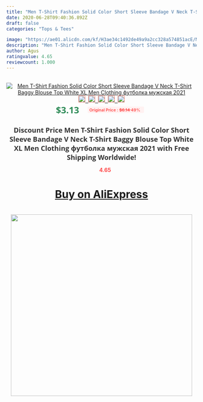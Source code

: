 ```yaml
---
title: "Men T-Shirt Fashion Solid Color Short Sleeve Bandage V Neck T-Shirt Baggy Blouse Top White XL Men Clothing футболка мужская 2021"
date: 2020-06-28T09:40:36.892Z
draft: false
categories: "Tops & Tees"

image: "https://ae01.alicdn.com/kf/H3ae34c1492de49a9a2cc328a574851acE/Men-T-Shirt-Fashion-Solid-Color-Short-Sleeve-Bandage-V-Neck-T-Shirt-Baggy-Blouse-Top.jpg"
description: "Men T-Shirt Fashion Solid Color Short Sleeve Bandage V Neck T-Shirt Baggy Blouse Top White XL Men Clothing футболка мужская 2021"
author: Agus
ratingvalue: 4.65
reviewcount: 1.000
---
```

<br>
<div style="text-align: center;">
<a href="https://s.click.aliexpress.com/e/_9xMkNn" target="_blank" rel="nofollow noopener noreferrer"><img alt="Men T-Shirt Fashion Solid Color Short Sleeve Bandage V Neck T-Shirt Baggy Blouse Top White XL Men Clothing футболка мужская 2021" class="magnifier-image" src="https://ae01.alicdn.com/kf/H3ae34c1492de49a9a2cc328a574851acE/Men-T-Shirt-Fashion-Solid-Color-Short-Sleeve-Bandage-V-Neck-T-Shirt-Baggy-Blouse-Top.jpg_640x640.jpg">
<br>
<img style="border:1px solid salmon" src="https://ae01.alicdn.com/kf/H3ae34c1492de49a9a2cc328a574851acE/Men-T-Shirt-Fashion-Solid-Color-Short-Sleeve-Bandage-V-Neck-T-Shirt-Baggy-Blouse-Top.jpg_120x120.jpg">&nbsp;&nbsp;<img style="border:1px solid salmon" src="https://ae01.alicdn.com/kf/Hbfd8e7ead74542ac83cd3927209e2040g/Men-T-Shirt-Fashion-Solid-Color-Short-Sleeve-Bandage-V-Neck-T-Shirt-Baggy-Blouse-Top.jpg_120x120.jpg">&nbsp;&nbsp;<img style="border:1px solid salmon" src="https://ae01.alicdn.com/kf/Hbc412ebdde374ad0a6bfa63158442f97q/Men-T-Shirt-Fashion-Solid-Color-Short-Sleeve-Bandage-V-Neck-T-Shirt-Baggy-Blouse-Top.jpg_120x120.jpg">&nbsp;&nbsp;<img style="border:1px solid salmon" src="https://ae01.alicdn.com/kf/Haac7b5db901d43cdb885a9b59b5eb6caT/Men-T-Shirt-Fashion-Solid-Color-Short-Sleeve-Bandage-V-Neck-T-Shirt-Baggy-Blouse-Top.jpg_120x120.jpg">&nbsp;&nbsp;<img style="border:1px solid salmon" src="https://ae01.alicdn.com/kf/H7f5ba9ed87164c69b71df141f81be7049/Men-T-Shirt-Fashion-Solid-Color-Short-Sleeve-Bandage-V-Neck-T-Shirt-Baggy-Blouse-Top.jpg_120x120.jpg"></a></div><br0>
<div style="text-align: center;"><span style="background-color: white; border: 0px; box-sizing: border-box; color: seagreen; display: inline-block; font-family: &quot;open sans&quot; , &quot;arial&quot; , &quot;helvetica&quot; , sans-serif , &quot;heiti&quot;; font-size: 24px; font-stretch: inherit; font-weight: 700; line-height: inherit; margin: 0px 10px 0px 0px; padding: 0px; vertical-align: middle;">$3.13 </span>
<span style="background: rgb(255 , 241 , 241); border-radius: 3px; border: 0px; box-sizing: border-box; color: #ff4747; display: inline-block; font-family: inherit; font-size: 12px; font-stretch: inherit; font-style: inherit; font-variant: inherit; font-weight: 600; line-height: inherit; margin: 0px; padding: 2px 5px; transform: scale(0.9); vertical-align: middle;">Original Price : <b style="text-decoration: line-through;">$6.14 </b> 49%&nbsp;&nbsp;</span></div>
<h1 style="color: #333333; display: inline-block; font-family: &quot;open sans&quot; , &quot;arial&quot; , &quot;helvetica&quot; , sans-serif , &quot;heiti&quot;; font-size: 18px; font-stretch: inherit; font-weight: 700; text-align: center;">Discount Price Men T-Shirt Fashion Solid Color Short Sleeve Bandage V Neck T-Shirt Baggy Blouse Top White XL Men Clothing футболка мужская 2021 with Free Shipping Worldwide!</h1>
<div style="color: #ff4747; text-align: center;">
<img src="https://4.bp.blogspot.com/-M0ZcTcb-5uY/XleCXlxnR4I/AAAAAAAAAEc/OrjgMkXV1oMQFaCRZj5HQwOCBcu3w1FegCPcBGAYYCw/s1600/star.png" style="height: 15px;">&nbsp;<b>4.65</b></div>
<div class="button_cont" align="center"><a class="buynow_a" href="https://s.click.aliexpress.com/e/_9xMkNn" target="_blank" rel="nofollow noopener noreferrer"><H1>Buy on AliExpress</H1></a></div><br>
<div class="separator" style="clear: both; text-align: center;">
<img src="https://lh3.googleusercontent.com/-pTy5HemUv9M/XlePHvY0dAI/AAAAAAAAAE4/0nX5iRUoIWY8eMW9Dpxeirr157OZliDIgCLcBGAsYHQ/s1600/badge.gif" width="480">
</div>
